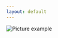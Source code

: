 ```yaml
---
layout: default
---
```

![Picture example](https://github.com/kvartirnik/website/blob/gh-pages/images/kvartirnik_photos/8.jpg)



